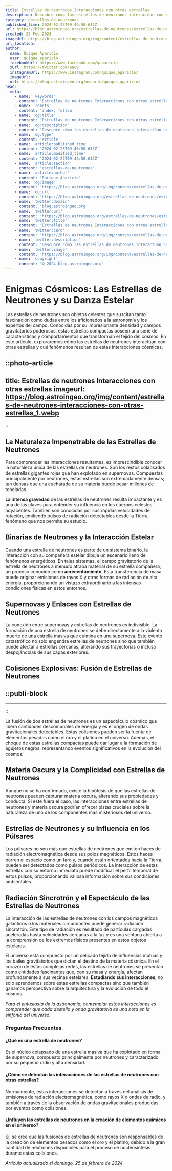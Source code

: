 ```yaml
---
title: Estrellas de neutrones Interacciones con otras estrellas
description: Descubre cómo las estrellas de neutrones interactúan con otros astros. Un fascinante viaje por los misterios del cosmos y su potente influencia.
category: estrellas-de-neutrones
published_time: 2024-02-25T09:46:50.613Z
url: https://blog.astroingeo.org/estrellas-de-neutrones/estrellas-de-neutrones-interacciones-con-otras-estrellas
created: 25 Feb 2024
imageUrl: https://blog.astroingeo.org/img/content/estrellas-de-neutrones-interacciones-con-otras-estrellas_1.webp
url_location:
author:
  name: Quique Aparicio
  user: quique_aparicio
  facebookUrl: https://www.facebook.com/qaparicio
  xUrl: https://twitter.com/eac9
  instagramUrl: https://www.instagram.com/quique_aparicio/
  imageUrl: 
  url: https://blog.astroingeo.org/usuario/quique_aparicio/
head:
  meta:
    - name: 'keywords'
      content: 'Estrellas de neutrones Interacciones con otras estrellas'
    - name: 'robots'
      content: 'index, follow'
    - name: 'og:title'
      content: 'Estrellas de neutrones Interacciones con otras estrellas'
    - name: 'og:description'
      content: 'Descubre cómo las estrellas de neutrones interactúan con otros astros. Un fascinante viaje por los misterios del cosmos y su potente influencia.'
    - name: 'og:type'
      content: 'article'
    - name: 'article:published_time'
      content: '2024-02-25T09:46:50.613Z'
    - name: 'article:modified_time'
      content: '2024-02-25T09:46:50.613Z'
    - name: 'article:section'
      content: 'estrellas-de-neutrones'
    - name: 'article:author'
      content: 'Enrique Aparicio'
    - name: 'og:image'
      content: 'https://blog.astroingeo.org/img/content/estrellas-de-neutrones-interacciones-con-otras-estrellas_1.webp'
    - name: 'og:url'
      content: 'https://blog.astroingeo.org/estrellas-de-neutrones/estrellas-de-neutrones-interacciones-con-otras-estrellas'
    - name: 'twitter:domain'
      content: 'blog.astroingeo.org'
    - name: 'twitter:url'
      content: 'https://blog.astroingeo.org/estrellas-de-neutrones/estrellas-de-neutrones-interacciones-con-otras-estrellas'
    - name: 'twitter:title'
      content: 'Estrellas de neutrones Interacciones con otras estrellas'
    - name: 'twitter:card'
      content: 'https://blog.astroingeo.org/img/content/estrellas-de-neutrones-interacciones-con-otras-estrellas_1.webp'
    - name: 'twitter:description'
      content: 'Descubre cómo las estrellas de neutrones interactúan con otros astros. Un fascinante viaje por los misterios del cosmos y su potente influencia.'
    - name: 'twitter:image'
      content: 'https://blog.astroingeo.org/img/content/estrellas-de-neutrones-interacciones-con-otras-estrellas_1.webp'
    - name: 'copyright'
      content: '© 2024 blog.astroingeo.org'
---
```

# Enigmas Cósmicos: Las Estrellas de Neutrones y su Danza Estelar

Las estrellas de neutrones son objetos celestes que suscitan tanto fascinación como dudas entre los aficionados a la astronomía y los expertos del campo. Conocidas por su impresionante densidad y campos gravitatorios poderosos, estas estrellas compactas poseen una serie de características y comportamientos que transforman el tejido del cosmos. En este artículo, exploraremos cómo las estrellas de neutrones interactúan con otras estrellas y qué fenómenos resultan de estas interacciones cósmicas.


::photo-article
---
title: Estrellas de neutrones Interacciones con otras estrellas
imageurl: https://blog.astroingeo.org/img/content/estrellas-de-neutrones-interacciones-con-otras-estrellas_1.webp
---
::


## La Naturaleza Impenetrable de las Estrellas de Neutrones

Para comprender las interacciones resultantes, es imprescindible conocer la naturaleza única de las estrellas de neutrones. Son los restos colapsados de estrellas gigantes rojas que han explotado en supernovas. Compuestas principalmente por neutrones, estas estrellas son extremadamente densas; tan densas que una cucharada de su materia puede pesar millones de toneladas.

**La intensa gravedad** de las estrellas de neutrones resulta impactante y es una de las claves para entender su influencia en los cuerpos celestes adyacentes. También son conocidas por sus rápidas velocidades de rotación, emitiendo pulsos de radiación detectables desde la Tierra, fenómeno que nos permite su estudio.

## Binarias de Neutrones y la Interacción Estelar

Cuando una estrella de neutrones es parte de un sistema binario, la interacción con su compañera estelar dibuja un escenario lleno de fenómenos energéticos. En tales sistemas, el campo gravitatorio de la estrella de neutrones a menudo atrapa material de su estrella compañera, un proceso conocido como **acrecentamiento**. Esta transferencia de masa puede originar emisiones de rayos X y otras formas de radiación de alta energía, proporcionando un vistazo extraordinario a las intensas condiciones físicas en estos entornos.

## Supernovas y Enlaces con Estrellas de Neutrones

La conexión entre supernovas y estrellas de neutrones es indivisible. La formación de una estrella de neutrones se debe directamente a la violenta muerte de una estrella masiva que culmina en una supernova. Este evento catastrófico no solo engendra estrellas de neutrones sino que también puede afectar a estrellas cercanas, alterando sus trayectorias o incluso despojándolas de sus capas exteriores.

## Colisiones Explosivas: Fusión de Estrellas de Neutrones


  ::publi-block
  ---
  ---
  ::
  
  
La fusión de dos estrellas de neutrones es un espectáculo cósmico que libera cantidades descomunales de energía y es el origen de ondas gravitacionales detectables. Estas colisiones pueden ser la fuente de elementos pesados como el oro y el platino en el universo. Además, el choque de estas estrellas compactas puede dar lugar a la formación de agujeros negros, representando eventos significativos en la evolución del cosmos.

## Materia Oscura y la Complicidad con Estrellas de Neutrones

Aunque no se ha confirmado, existe la hipótesis de que las estrellas de neutrones pueden capturar materia oscura, alterando sus propiedades y conducta. Si este fuera el caso, las interacciones entre estrellas de neutrones y materia oscura podrían ofrecer pistas cruciales sobre la naturaleza de uno de los componentes más misteriosos del universo.

## Estrellas de Neutrones y su Influencia en los Púlsares

Los púlsares no son más que estrellas de neutrones que emiten haces de radiación electromagnética desde sus polos magnéticos. Estos haces barren el espacio como un faro y, cuando están orientados hacia la Tierra, pueden ser detectados como pulsos periódicos. La interacción de estas estrellas con su entorno inmediato puede modificar el perfil temporal de estos pulsos, proporcionando valiosa información sobre sus condiciones ambientales.

## Radiación Sincrotrón y el Espectáculo de las Estrellas de Neutrones

La interacción de las estrellas de neutrones con los campos magnéticos galácticos o los materiales circundantes puede generar radiación sincrotrón. Este tipo de radiación es resultado de partículas cargadas aceleradas hasta velocidades cercanas a la luz y es una ventana abierta a la comprensión de los extremos físicos presentes en estos objetos estelares.

El universo está compuesto por un delicado tejido de influencias mutuas y los bailes gravitatorios que dictan el destino de la materia cósmica. En el corazón de estas complejas redes, las estrellas de neutrones se presentan como entidades fascinantes que, con su masa y energía, afectan profundamente a sus vecinas estelares. **Estudiando sus interacciones**, no solo aprendemos sobre estas estrellas compactas sino que también ganamos perspectiva sobre la arquitectura y la evolución de todo el cosmos.

*Para el entusiasta de la astronomía, contemplar estas interacciones es comprender que cada destello y onda gravitatoria es una nota en la sinfonía del universo.*

### Preguntas Frecuentes

#### ¿Qué es una estrella de neutrones?
Es el núcleo colapsado de una estrella masiva que ha explotado en forma de supernova, compuesto principalmente por neutrones y caracterizado por su pequeño radio y alta densidad.

#### ¿Cómo se detectan las interacciones de las estrellas de neutrones con otras estrellas?
Normalmente, estas interacciones se detectan a través del análisis de emisiones de radiación electromagnética, como rayos X o ondas de radio, y también a través de la observación de ondas gravitacionales producidas por eventos como colisiones.

#### ¿Influyen las estrellas de neutrones en la creación de elementos químicos en el universo?
Sí, se cree que las fusiones de estrellas de neutrones son responsables de la creación de elementos pesados como el oro y el platino, debido a la gran cantidad de neutrones disponibles para el proceso de nucleosíntesis durante estas colisiones.

_Artículo actualizado el domingo, 25 de febrero de 2024_
